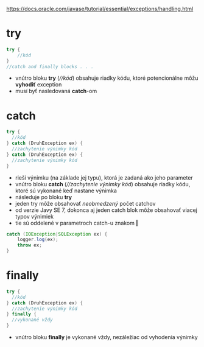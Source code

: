 https://docs.oracle.com/javase/tutorial/essential/exceptions/handling.html 
# try
```java
try {
    //kód
}
//catch and finally blocks . . .
```
- vnútro bloku **try** (*//kód*) obsahuje riadky kódu, ktoré potencionálne môžu **vyhodiť** exception
- musí byť nasledovaná **catch**-om

# catch
```java
try {
  //kód
} catch (DruhException ex) {
  //zachytenie výnimky kód
} catch (DruhException ex) {
  //zachytenie výnimky kód
}
```
- rieši výnimku (na základe jej typu), ktorá je zadaná ako jeho parameter
- vnútro bloku **catch** (*//zachytenie výnimky kód*) obsahuje riadky kódu, ktoré sú vykonané keď nastane výnimka
- následuje po bloku **try**
- jeden try môže obsahovať *neobmedzený* počet catchov
- od verzie Javy SE 7, dokonca aj jeden catch blok môže obsahovať viacej typov výnimiek
- tie sú oddelené v parametroch catch-u znakom **|** 
```java
catch (IOException|SQLException ex) {
    logger.log(ex);
    throw ex;
}
```

# finally
```java
try {
  //kód
} catch (DruhException ex) {
  //zachytenie výnimky kód 
} finally {
  //vykonané vždy
}
```
- vnútro bloku **finally** je vykonané vždy, nezáležiac od vyhodenia výnimky
